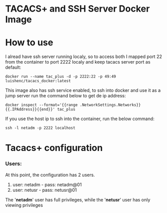 # TACACS+ and SSH Server Docker Image
# How to use
I alread have ssh server running localy, so to access both I mapped port 22 from the container to port 2222 localy and keep tacacs server port as default:
```
docker run --name tac_plus -d -p 2222:22 -p 49:49 luishenc/tacacs_docker:latest
```
This image also has ssh service enabled, to ssh into docker and use it as a jump server run the command below to get de ip address:
```
docker inspect --format='{{range .NetworkSettings.Networks}}{{.IPAddress}}{{end}}' tac_plus
```
If you use the host ip to ssh into the container, run the below command:
```
ssh -l netadm -p 2222 localhost
```
# Tacacs+ configuration
### Users:
At this point, the configuration has 2 users.
1. user: netadm - pass: netadm@01
2. user: netusr - pass: netusr@01

The '**netadm**' user has full privileges, while the '**netusr**' user has only viewing privileges
